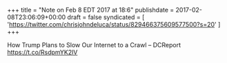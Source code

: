+++
title = "Note on Feb 8 EDT 2017 at 18:6"
publishdate = 2017-02-08T23:06:09+00:00
draft = false
syndicated = [ 'https://twitter.com/chrisjohndeluca/status/829466375609577500?s=20' ]
+++

How Trump Plans to Slow Our Internet to a Crawl – DCReport https://t.co/RsdpmYK2lV
